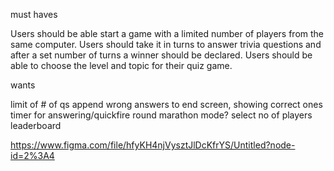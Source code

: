 must haves 

Users should be able start a game with a limited number of players from the same computer.
Users should take it in turns to answer trivia questions and after a set number of turns a winner should be declared.
Users should be able to choose the level and topic for their quiz game.

wants

limit of # of qs
append wrong answers to end screen, showing correct ones
timer for answering/quickfire round
marathon mode?
select no of players
leaderboard


https://www.figma.com/file/hfyKH4njVysztJlDcKfrYS/Untitled?node-id=2%3A4
